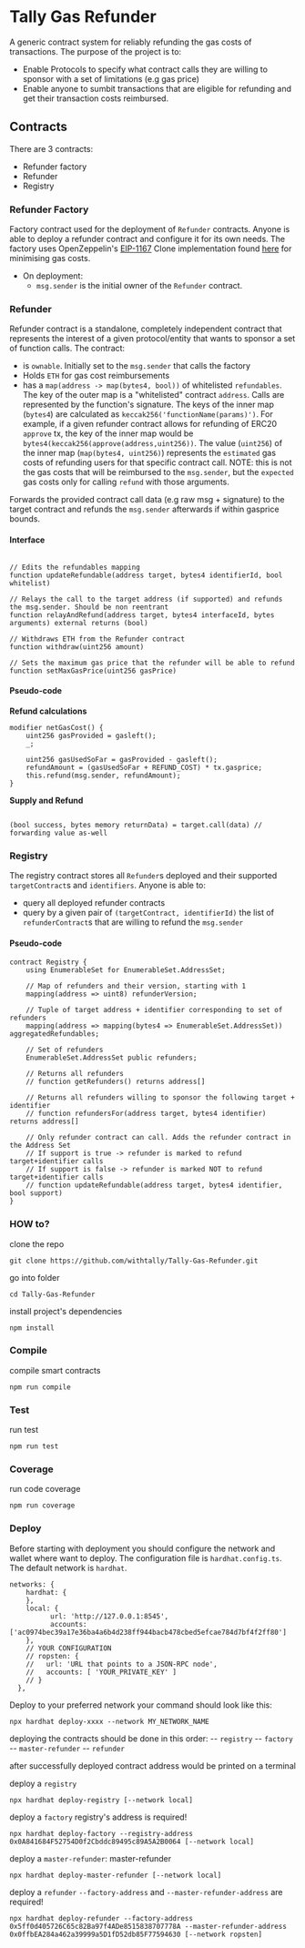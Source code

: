 # Tally Gas Refunder
A generic contract system for reliably refunding the gas costs of transactions. The purpose of the project is to:
- Enable Protocols to specify what contract calls they are willing to sponsor with a set of limitations (e.g gas price)
- Enable anyone to sumbit transactions that are eligible for refunding and get their transaction costs reimbursed.

## Contracts

There are 3 contracts:
-  Refunder factory
-  Refunder
-  Registry

### Refunder Factory
Factory contract used for the deployment of `Refunder` contracts. Anyone is able to deploy a refunder contract and configure it for its own needs.
The factory uses OpenZeppelin's [EIP-1167](https://eips.ethereum.org/EIPS/eip-1167) Clone implementation found [here](https://github.com/OpenZeppelin/openzeppelin-contracts/blob/master/contracts/proxy/Clones.sol) for minimising gas costs.
- On deployment:
  - `msg.sender` is the initial owner of the `Refunder` contract.  

### Refunder
Refunder contract is a standalone, completely independent contract that represents the interest of a given protocol/entity that wants to sponsor a set of function calls.
The contract:
- is `ownable`. Initially set to the `msg.sender` that calls the factory
- Holds `ETH` for gas cost reimbursements
- has a `map(address -> map(bytes4, bool))` of whitelisted `refundables`. The key of the outer map is a "whitelisted" contract `address`. Calls are represented by the function's signature. The keys of the inner map (`bytes4`) are calculated as `keccak256('functionName(params)')`. For example, if a given refunder contract allows for refunding of ERC20 `approve` tx, the key of the inner map would be `bytes4(keccak256(approve(address,uint256))`. The value (`uint256`) of the inner map (`map(bytes4, uint256)`) represents the `estimated` gas costs of refunding users for that specific contract call. NOTE: this is not the gas costs that will be reimbursed to the `msg.sender`, but the `expected` gas costs only for calling `refund` with those arguments. 

Forwards the provided contract call data (e.g raw msg + signature) to the target contract and refunds the `msg.sender` afterwards if within gasprice bounds.

#### Interface

```Solidity

// Edits the refundables mapping
function updateRefundable(address target, bytes4 identifierId, bool whitelist)

// Relays the call to the target address (if supported) and refunds the msg.sender. Should be non reentrant
function relayAndRefund(address target, bytes4 interfaceId, bytes arguments) external returns (bool)

// Withdraws ETH from the Refunder contract
function withdraw(uint256 amount)

// Sets the maximum gas price that the refunder will be able to refund
function setMaxGasPrice(uint256 gasPrice) 

```

#### Pseudo-code

**Refund calculations**

```Solidity
modifier netGasCost() {
    uint256 gasProvided = gasleft();
    _;
    
    uint256 gasUsedSoFar = gasProvided - gasleft();
    refundAmount = (gasUsedSoFar + REFUND_COST) * tx.gasprice;
    this.refund(msg.sender, refundAmount);
}
```
 
**Supply and Refund**

```Solidity

(bool success, bytes memory returnData) = target.call(data) // forwarding value as-well

```

### Registry

The registry contract stores all `Refunder`s deployed and their supported `targetContract`s and `identifiers`. Anyone is able to:
- query all deployed refunder contracts
- query by a given pair of `(targetContract, identifierId)` the list of `refunderContract`s that are willing to refund the `msg.sender`

#### Pseudo-code

```Solidity
contract Registry {
    using EnumerableSet for EnumerableSet.AddressSet;

    // Map of refunders and their version, starting with 1
    mapping(address => uint8) refunderVersion;

    // Tuple of target address + identifier corresponding to set of refunders
    mapping(address => mapping(bytes4 => EnumerableSet.AddressSet)) aggregatedRefundables;

    // Set of refunders
    EnumerableSet.AddressSet public refunders;

    // Returns all refunders
    // function getRefunders() returns address[]

    // Returns all refunders willing to sponsor the following target + identifier
    // function refundersFor(address target, bytes4 identifier) returns address[]

    // Only refunder contract can call. Adds the refunder contract in the Address Set
    // If support is true -> refunder is marked to refund target+identifier calls
    // If support is false -> refunder is marked NOT to refund target+identifier calls
    // function updateRefundable(address target, bytes4 identifier, bool support)
}
```

### HOW to?

clone the repo
```
git clone https://github.com/withtally/Tally-Gas-Refunder.git
```

go into folder
```
cd Tally-Gas-Refunder
```

install project's dependencies
```
npm install
```

### Compile
compile smart contracts
```
npm run compile
```

### Test
run test
```
npm run test
```

### Coverage
run code coverage
```
npm run coverage
```

### Deploy

Before starting with deployment you should configure the network and wallet where want to deploy.
The configuration file is `hardhat.config.ts`. The default network is `hardhat`.
```
networks: {
    hardhat: {
    },
    local: {
		  url: 'http://127.0.0.1:8545',
		  accounts: ['ac0974bec39a17e36ba4a6b4d238ff944bacb478cbed5efcae784d7bf4f2ff80']
    },
    // YOUR CONFIGURATION
    // ropsten: {
    //   url: 'URL that points to a JSON-RPC node',
    //   accounts: [ 'YOUR_PRIVATE_KEY' ]
    // }
  },
```

Deploy to your preferred network your command should look like this:
```
npx hardhat deploy-xxxx --network MY_NETWORK_NAME
```

deploying the contracts should be done in this order: 
-- `registry`
-- `factory`
-- `master-refunder`
-- `refunder`

after successfully deployed contract address would be printed on a terminal

deploy a `registry`
```
npx hardhat deploy-registry [--network local]
```

deploy a `factory`
registry's address is required!
```
npx hardhat deploy-factory --registry-address 0x0A841684F52754D0f2Cbddc89495c89A5A2B0064 [--network local]
```

deploy a `master-refunder`: master-refunder
```
npx hardhat deploy-master-refunder [--network local]
```

deploy a `refunder`
`--factory-address` and `--master-refunder-address` are required!

```
npx hardhat deploy-refunder --factory-address 0x5ff0d405726C65c82Ba97f4ADe8515838707778A --master-refunder-address 0x0ffbEA284a462a39999a5D1fD52db85F77594630 [--network ropsten]
```